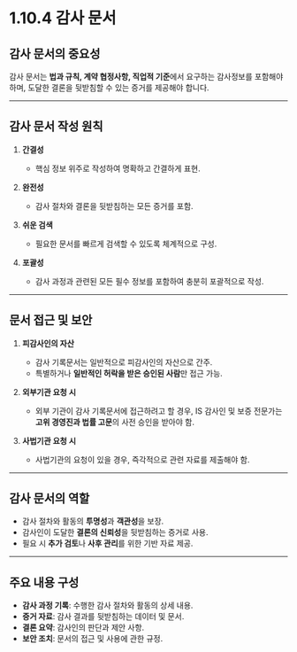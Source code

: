 # 1.10.4 감사 문서

## 감사 문서의 중요성
감사 문서는 **법과 규칙, 계약 협정사항, 직업적 기준**에서 요구하는 감사정보를 포함해야 하며, 도달한 결론을 뒷받침할 수 있는 증거를 제공해야 합니다.

---

## 감사 문서 작성 원칙

1. **간결성**
   - 핵심 정보 위주로 작성하여 명확하고 간결하게 표현.
   
2. **완전성**
   - 감사 절차와 결론을 뒷받침하는 모든 증거를 포함.

3. **쉬운 검색**
   - 필요한 문서를 빠르게 검색할 수 있도록 체계적으로 구성.

4. **포괄성**
   - 감사 과정과 관련된 모든 필수 정보를 포함하여 충분히 포괄적으로 작성.

---

## 문서 접근 및 보안

1. **피감사인의 자산**
   - 감사 기록문서는 일반적으로 피감사인의 자산으로 간주.
   - 특별하거나 **일반적인 허락을 받은 승인된 사람**만 접근 가능.

2. **외부기관 요청 시**
   - 외부 기관이 감사 기록문서에 접근하려고 할 경우, IS 감사인 및 보증 전문가는 **고위 경영진과 법률 고문**의 사전 승인을 받아야 함.

3. **사법기관 요청 시**
   - 사법기관의 요청이 있을 경우, 즉각적으로 관련 자료를 제출해야 함.

---

## 감사 문서의 역할
- 감사 절차와 활동의 **투명성**과 **객관성**을 보장.
- 감사인이 도달한 **결론의 신뢰성**을 뒷받침하는 증거로 사용.
- 필요 시 **추가 검토**나 **사후 관리**를 위한 기반 자료 제공.

---

## 주요 내용 구성
- **감사 과정 기록**: 수행한 감사 절차와 활동의 상세 내용.
- **증거 자료**: 감사 결과를 뒷받침하는 데이터 및 문서.
- **결론 요약**: 감사인의 판단과 제안 사항.
- **보안 조치**: 문서의 접근 및 사용에 관한 규정.
